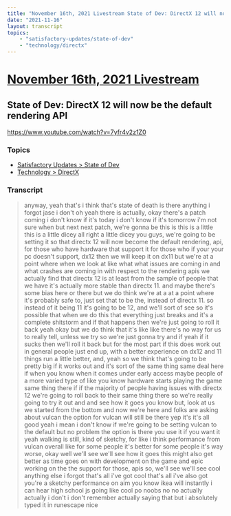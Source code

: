 ```yaml
---
title: "November 16th, 2021 Livestream State of Dev: DirectX 12 will now be the default rendering API"
date: "2021-11-16"
layout: transcript
topics:
    - "satisfactory-updates/state-of-dev"
    - "technology/directx"
---
```

# [November 16th, 2021 Livestream](../2021-11-16.md)
## State of Dev: DirectX 12 will now be the default rendering API
https://www.youtube.com/watch?v=7yfr4v2z1Z0

### Topics
* [Satisfactory Updates > State of Dev](../topics/satisfactory-updates/state-of-dev.md)
* [Technology > DirectX](../topics/technology/directx.md)

### Transcript

> anyway, yeah that's i think that's state of death is there anything i forgot jase i don't oh yeah there is actually, okay there's a patch coming i don't know if it's today i don't know if it's tomorrow i'm not sure when but next next patch, we're gonna be this is this is a little this is a little dicey all right a little dicey you guys, we're going to be setting it so that directx 12 will now become the default rendering, api, for those who have hardware that support it for those who if your your pc doesn't support, dx12 then we will keep it on dx11 but we're at a point where when we look at like what what issues are coming in and what crashes are coming in with respect to the rendering apis we actually find that directx 12 is at least from the sample of people that we have it's actually more stable than directx 11. and maybe there's some bias here or there but we do think we're at a at a point where it's probably safe to, just set that to be the, instead of directx 11. so instead of it being 11 it's going to be 12, and we'll sort of see so it's possible that when we do this that everything just breaks and it's a complete shitstorm and if that happens then we're just going to roll it back yeah okay but we do think that it's like like there's no way for us to really tell, unless we try so we're just gonna try and if yeah if it sucks then we'll roll it back but for the most part if this does work out in general people just end up, with a better experience on dx12 and 11 things run a little better, and, yeah so we think that's going to be pretty big if it works out and it's sort of the same thing same deal here if when you know when it comes under early access maybe people of a more varied type of like you know hardware starts playing the game same thing there if if the majority of people having issues with directx 12 we're going to roll back to their same thing there so we're really going to try it out and and see how it goes you know but, look at us we started from the bottom and now we're here and folks are asking about vulcan the option for vulcan will still be there yep it's it's all good yeah i mean i don't know if we're going to be setting vulcan to the default but no problem the option is there you use it if you want it yeah walking is still, kind of sketchy, for like i think performance from vulcan overall like for some people it's better for some people it's way worse, okay well we'll see we'll see how it goes this might also get better as time goes on with development on the game and epic working on the the support for those, apis so, we'll see we'll see cool anything else i forgot that's all i've got cool that's all i've also got you're a sketchy performance on aim you know ikea will instantly i can hear high school js going like cool po noobs no no actually actually i don't i don't remember actually saying that but i absolutely typed it in runescape nice
